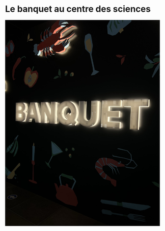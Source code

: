 # Le banquet au centre des sciences
![photo](/centres_des_sciences/medias/logo_banquet_sombre_01.jpg)
